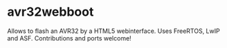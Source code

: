 # avr32webboot
Allows to flash an AVR32 by a HTML5 webinterface. Uses FreeRTOS, LwIP and ASF. Contributions and ports welcome!
